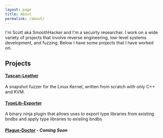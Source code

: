```yaml
---
layout: page
title: About
permalink: /about/
---
```

I'm Scott aka SmoothHacker and I'm a secuirty researcher. I work on a wide variety
of projects that involve reverse engineering, low-level systems development, and 
fuzzing. Below I have some projects that I have worked on.

## Projects
#### [Tuscan-Leather](http://github.com/SmoothHacker/Tuscan-Leather)
A snapshot fuzzer for the Linux Kernel, written from scratch with only C++ and KVM. 
#### [TypeLib-Exporter](https://github.com/SmoothHacker/TypeLib-Exporter)
A binary ninja plugin that allows uses to export type libraries from existing 
bndbs and apply type libraries to existing bndbs
#### [Plague-Doctor]() - *Coming Soon*

